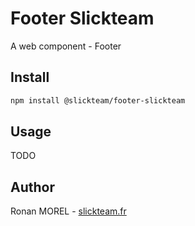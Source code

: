 # Footer Slickteam

A web component - Footer

## Install

```bash
npm install @slickteam/footer-slickteam
```

## Usage

TODO

## Author

Ronan MOREL - [slickteam.fr](https://slickteam.fr)